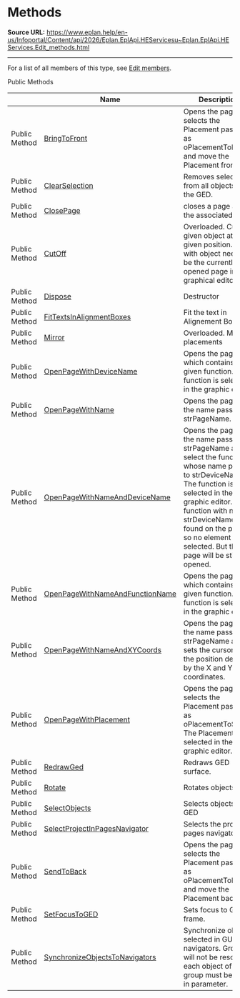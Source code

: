 # Methods

**Source URL:** https://www.eplan.help/en-us/Infoportal/Content/api/2026/Eplan.EplApi.HEServicesu~Eplan.EplApi.HEServices.Edit_methods.html

---

For a list of all members of this type, see [Edit members](Eplan.EplApi.HEServicesu~Eplan.EplApi.HEServices.Edit_members.html).

Public Methods

|  | Name | Description |
| --- | --- | --- |
| Public Method | [BringToFront](Eplan.EplApi.HEServicesu~Eplan.EplApi.HEServices.Edit~BringToFront.html) | Opens the page, selects the Placement passed as oPlacementToMove and move the Placement front. |
| Public Method | [ClearSelection](Eplan.EplApi.HEServicesu~Eplan.EplApi.HEServices.Edit~ClearSelection.html) | Removes selection from all objects in the GED. |
| Public Method | [ClosePage](Eplan.EplApi.HEServicesu~Eplan.EplApi.HEServices.Edit~ClosePage.html) | closes a page and the associated GEDs |
| Public Method | [CutOff](Eplan.EplApi.HEServicesu~Eplan.EplApi.HEServices.Edit~CutOff.html) | Overloaded. Cut off given object at a given position. Page with object needs to be the currently opened page in graphical editor. |
| Public Method | [Dispose](Eplan.EplApi.HEServicesu~Eplan.EplApi.HEServices.Edit~Dispose().html) | Destructor |
| Public Method | [FitTextsInAlignmentBoxes](Eplan.EplApi.HEServicesu~Eplan.EplApi.HEServices.Edit~FitTextsInAlignmentBoxes.html) | Fit the text in Alignement Boxes |
| Public Method | [Mirror](Eplan.EplApi.HEServicesu~Eplan.EplApi.HEServices.Edit~Mirror.html) | Overloaded. Mirrors placements |
| Public Method | [OpenPageWithDeviceName](Eplan.EplApi.HEServicesu~Eplan.EplApi.HEServices.Edit~OpenPageWithDeviceName.html) | Opens the page which contains a given function. The function is selected in the graphic editor. |
| Public Method | [OpenPageWithName](Eplan.EplApi.HEServicesu~Eplan.EplApi.HEServices.Edit~OpenPageWithName.html) | Opens the page with the name passed to strPageName. |
| Public Method | [OpenPageWithNameAndDeviceName](Eplan.EplApi.HEServicesu~Eplan.EplApi.HEServices.Edit~OpenPageWithNameAndDeviceName.html) | Opens the page with the name passed to strPageName and select the function whose name passed to strDeviceName. The function is selected in the graphic editor. If no function with name strDeviceName was found on the page, so no element will be selected. But the page will be still opened. |
| Public Method | [OpenPageWithNameAndFunctionName](Eplan.EplApi.HEServicesu~Eplan.EplApi.HEServices.Edit~OpenPageWithNameAndFunctionName.html) | Opens the page which contains a given function. The function is selected in the graphic editor. |
| Public Method | [OpenPageWithNameAndXYCoords](Eplan.EplApi.HEServicesu~Eplan.EplApi.HEServices.Edit~OpenPageWithNameAndXYCoords.html) | Opens the page with the name passed to strPageName and sets the cursor to the position defined by the X and Y coordinates. |
| Public Method | [OpenPageWithPlacement](Eplan.EplApi.HEServicesu~Eplan.EplApi.HEServices.Edit~OpenPageWithPlacement.html) | Opens the page and selects the Placement passed as oPlacementToSelect. The Placement is selected in the graphic editor. |
| Public Method | [RedrawGed](Eplan.EplApi.HEServicesu~Eplan.EplApi.HEServices.Edit~RedrawGed.html) | Redraws GED surface. |
| Public Method | [Rotate](Eplan.EplApi.HEServicesu~Eplan.EplApi.HEServices.Edit~Rotate.html) | Rotates objects. |
| Public Method | [SelectObjects](Eplan.EplApi.HEServicesu~Eplan.EplApi.HEServices.Edit~SelectObjects.html) | Selects objects in GED |
| Public Method | [SelectProjectInPagesNavigator](Eplan.EplApi.HEServicesu~Eplan.EplApi.HEServices.Edit~SelectProjectInPagesNavigator.html) | Selects the project in pages navigator |
| Public Method | [SendToBack](Eplan.EplApi.HEServicesu~Eplan.EplApi.HEServices.Edit~SendToBack.html) | Opens the page, selects the Placement passed as oPlacementToMove and move the Placement back. |
| Public Method | [SetFocusToGED](Eplan.EplApi.HEServicesu~Eplan.EplApi.HEServices.Edit~SetFocusToGED.html) | Sets focus to GED frame. |
| Public Method | [SynchronizeObjectsToNavigators](Eplan.EplApi.HEServicesu~Eplan.EplApi.HEServices.Edit~SynchronizeObjectsToNavigators.html) | Synchronize objects selected in GUI navigators. Groups will not be resolved, each object of a group must be given in parameter. |


